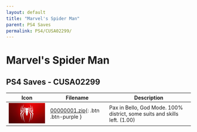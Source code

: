 ```yaml
---
layout: default
title: "Marvel's Spider Man"
parent: PS4 Saves
permalink: PS4/CUSA02299/
---
```

# Marvel's Spider Man

## PS4 Saves - CUSA02299

| Icon | Filename | Description |
|------|----------|-------------|
| ![Marvel's Spider Man](icon0.png) | [00000001.zip](00000001.zip){: .btn .btn-purple } | Pax in Bello, God Mode. 100% district, some suits and skills left. (1.00) |
